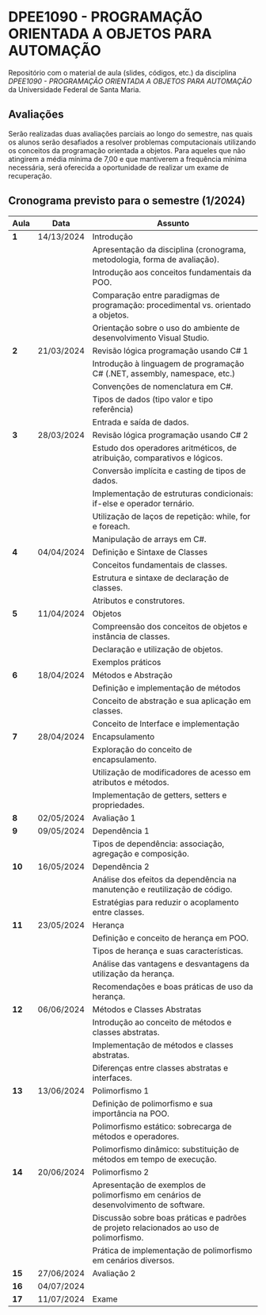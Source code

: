 # DPEE1090 - PROGRAMAÇÃO ORIENTADA A OBJETOS PARA AUTOMAÇÃO

Repositório com o material de aula (slides, códigos, etc.) da disciplina *DPEE1090 - PROGRAMAÇÃO ORIENTADA A OBJETOS PARA AUTOMAÇÃO* da Universidade Federal de Santa Maria.

  ## Avaliações
  
Serão realizadas duas avaliações parciais ao longo do semestre, nas quais os alunos serão desafiados a resolver problemas computacionais utilizando os conceitos da programação orientada a objetos. Para aqueles que não atingirem a média mínima de 7,00 e que mantiverem a frequência mínima necessária, será oferecida a oportunidade de realizar um exame de recuperação.

## Cronograma previsto para o semestre (1/2024)


| **Aula** | **Data**   | **Assunto**                                                                             |
|----------|------------|-----------------------------------------------------------------------------------------|
| **1**    | 14/13/2024 | Introdução                                                                              |
|      |            | Apresentação da disciplina (cronograma, metodologia, forma de avaliação).               |
|      |            | Introdução aos conceitos fundamentais da POO.                                           |
|      |            | Comparação entre paradigmas de programação: procedimental vs. orientado a objetos.      |
|      |            | Orientação sobre o uso do ambiente de desenvolvimento Visual Studio.                    |
| **2**    | 21/03/2024 | Revisão lógica programação usando C# 1                                                  |
|      |            | Introdução à linguagem de programação C# (.NET, assembly, namespace, etc.)              |
|      |            | Convenções de nomenclatura em C#.                                                       |
|      |            | Tipos de dados (tipo valor e tipo referência)                                           |
|      |            | Entrada e saída de dados.                                                               |
| **3**    | 28/03/2024 | Revisão lógica programação usando C# 2                                                  |
|      |            | Estudo dos operadores aritméticos, de atribuição, comparativos e lógicos.               |
|      |            | Conversão implícita e casting de tipos de dados.                                        |
|      |            | Implementação de estruturas condicionais: if-else e operador ternário.                  |
|      |            | Utilização de laços de repetição: while, for e foreach.                                 |
|      |            | Manipulação de arrays em C#.                                                            |
| **4**    | 04/04/2024 | Definição e Sintaxe de Classes                                                          |
|      |            | Conceitos fundamentais de classes.                                                      |
|      |            | Estrutura e sintaxe de declaração de classes.                                           |
|      |            | Atributos e construtores.                                                               |
| **5**    | 11/04/2024 | Objetos                                                                                 |
|      |            | Compreensão dos conceitos de objetos e instância de classes.                            |
|      |            | Declaração e utilização de objetos.                                                     |
|      |            | Exemplos práticos                                                                       |
| **6**    | 18/04/2024 | Métodos e Abstração                                                                     |
|      |            | Definição e implementação de métodos                                                    |
|      |            | Conceito de abstração e sua aplicação em classes.                                       |
|      |            | Conceito de Interface e implementação                                                   |
| **7**    | 28/04/2024 | Encapsulamento                                                                          |
|      |            | Exploração do conceito de encapsulamento.                                               |
|      |            | Utilização de modificadores de acesso em atributos e métodos.                           |
|      |            | Implementação de getters, setters e propriedades.                                       |
| **8**    | 02/05/2024 | Avaliação 1                                                                             |
| **9**    | 09/05/2024 | Dependência 1                                                                           |
|      |            | Tipos de dependência: associação, agregação e composição.                               |
| **10**   | 16/05/2024 | Dependência 2                                                                           |
|      |            | Análise dos efeitos da dependência na manutenção e reutilização de código.              |
|      |            | Estratégias para reduzir o acoplamento entre classes.                                   |
| **11**   | 23/05/2024 | Herança                                                                                 |
|      |            | Definição e conceito de herança em POO.                                                 |
|      |            | Tipos de herança e suas características.                                                |
|      |            | Análise das vantagens e desvantagens da utilização da herança.                          |
|      |            | Recomendações e boas práticas de uso da herança.                                        |
| **12**   | 06/06/2024 | Métodos e Classes Abstratas                                                             |
|      |            | Introdução ao conceito de métodos e classes abstratas.                                  |
|      |            | Implementação de métodos e classes abstratas.                                           |
|      |            | Diferenças entre classes abstratas e interfaces.                                        |
| **13**   | 13/06/2024 | Polimorfismo 1                                                                          |
|      |            | Definição de polimorfismo e sua importância na POO.                                     |
|      |            | Polimorfismo estático: sobrecarga de métodos e operadores.                              |
|      |            | Polimorfismo dinâmico: substituição de métodos em tempo de execução.                    |
| **14**   | 20/06/2024 | Polimorfismo 2                                                                          |
|      |            | Apresentação de exemplos de polimorfismo em cenários de desenvolvimento de software.    |
|      |            | Discussão sobre boas práticas e padrões de projeto relacionados ao uso de polimorfismo. |
|      |            | Prática de implementação de polimorfismo em cenários diversos.                          |
| **15**   | 27/06/2024 | Avaliação 2                                                                             |
| **16**   | 04/07/2024 |                                                                                         |
| **17**   | 11/07/2024 | Exame                                                                                   |
